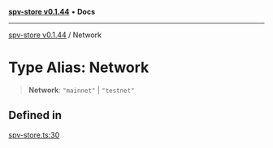 [**spv-store v0.1.44**](../README.md) • **Docs**

***

[spv-store v0.1.44](../globals.md) / Network

# Type Alias: Network

> **Network**: `"mainnet"` \| `"testnet"`

## Defined in

[spv-store.ts:30](https://github.com/bitcoin-sv/spv-store/blob/e3a78734f6050d5b58a2dfc50b2ef9975d4564de/src/spv-store.ts#L30)
